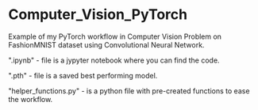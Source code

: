 # Computer_Vision_PyTorch
Example of my PyTorch workflow in Computer Vision Problem on FashionMNIST dataset using Convolutional Neural Network.

".ipynb" - file is a jypyter notebook where you can find the code.

".pth" - file is a saved best performing model.

"helper_functions.py" - is a python file with pre-created functions to ease the workflow.
